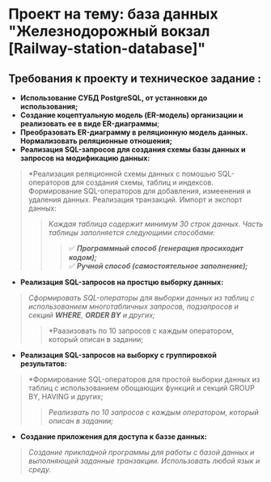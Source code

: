 # **Проект на тему: база данных "Железнодорожный вокзал [Railway-station-database]"**

## Требования к проекту и техническое задание :
* __Использование СУБД PostgreSQL, от устанновки до использования;__<br>
* __Создание коцептуальную модель (ER-модель) организации и реализовать ее в виде ER-диаграммы__;<br>
* __Преобразовать ER-диаграмму в реляционную модель данных. Нормализовать реляционные отношения;__<br>
* __Реализация SQL-запросов для создания схемы базы данных и запросов на модификацию данных:__
> *Реализация реляционной схемы данных с помошью SQL-операторов для создания схемы, таблиц и индексов. Формирование SQL-операторов для добавления, измеенения и удаления данных. Реализация транзакций. Импорт и экспорт данных:
>> *Каждая таблица содержит минимум 30 строк данных. Часть таблицы заполняется следующими способами:*
>>> :white_check_mark: ___Программный способ (генерация просиходит кодом);___<br>
>>> :white_check_mark: ___Ручной способ (самостоятельное заполнение);___

* __Реализация SQL-запросов на простцю выборку данных:__
> *Сформировать SQL-операторы для выборки данных из таблиц с использованием многотабличных запросов, подзапросов и секций __WHERE__, __ORDER BY__ и других;*
>> *Раазизовать по 10 запросов с каждым оператором, который описан в задании;

* __Реализация SQL-запросов на выборку с группировкой результатов:__
> *Формирование SQL-операторов для простой выборки данных из таблиц с использованием обощающих функций и секций GROUP BY, HAVING и других;
>> *Реализвать по 10 запросов с каждым оператором, который описан в задании;*

* __Создание приложения для доступа к баззе данных:__
> *Создание прикладной программы для работы с базой данных и выполняющей заданные транзакции. Использовать любой язык и среду.*




